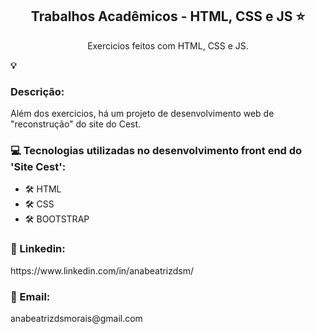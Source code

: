 <h2 align="center">Trabalhos Acadêmicos - HTML, CSS e JS ⭐</h2>

<p align="center">Exercicios feitos com HTML, CSS e JS.</p>



<p><strong>💡 <h3>Descrição:</h3></strong> Além dos exercicios, há um projeto de desenvolvimento web de "reconstrução" do site do Cest.</p>

<h3>💻 Tecnologias utilizadas no desenvolvimento front end do 'Site Cest':</h3>
<ul><li>🛠️ HTML</li>
  <li>🛠️ CSS</li>
  <li>🛠️ BOOTSTRAP</li>
</ul>

<h3>🔗 Linkedin: </h3>
https://www.linkedin.com/in/anabeatrizdsm/

<h3>📧 Email:</h3>
anabeatrizdsmorais@gmail.com
